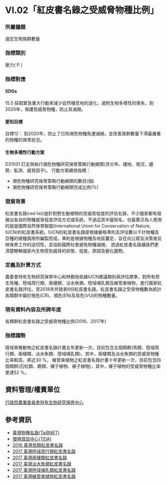 # VI.02「紅皮書名錄之受威脅物種比例」

<script type="text/javascript" src="http://cdn.mathjax.org/mathjax/latest/MathJax.js?config=TeX-AMS-MML_HTMLorMML"></script>

### 所屬議題
選定生物族群數量
### 指標類別
壓力( P )
### 指標對應
#### SDGs
15.5
採取緊急重大行動來減少自然棲息地的退化，遏制生物多樣性的喪失，到2020年，保護受威脅物種，防止其滅絕。
#### 愛知目標
目標12：
到2020年，防止了已知瀕危物種免遭滅絕，並改善族群數量下滑最嚴重的物種的保育狀況。
#### 生物多樣性行動方案
D31031 訂定與執行瀕危物種研究保育策略行動綱領(含分布、棲地、現況、趨勢、監測、威脅因子)。
行動方案績效指標：
* 瀕危物種研究保育策略行動綱領的數目(個)
* 瀕危物種研究保育策略行動綱領完成比例(%)
### 發展背景
紅皮書名錄(red list)是針對野生動植物的受威脅程度的評估名錄，不少國家都有發展出各自的物種威脅程度評估方式或系統，不過這其中最知名，也最廣泛為人使用的就是國際自然保育聯盟(International Union for Conservation of Nature, IUCN)的紅皮書系統。IUCN的紅皮書名錄是根據嚴格準則去評估數以千計物種及亞種的絕種風險所編製而成。準則是根據物種及地區釐定，旨在向公眾及決策者反映保育工作的迫切性，並協助國際社會避免物種滅絕。
透過紅皮書名錄讓我們更清楚瞭解國家內生物受到威脅的狀態、程度、原因及變化趨勢。
### 定義及計算方式
農委會特有生物研究保育中心和林務局依據IUCN建議類別與評估標準，對所有原生鳥種、陸域爬行類、兩棲類、淡水魚類、陸域哺乳類及維管束植物，進行國家紅皮書名錄評估，至2018年共發表6份紅皮書名錄。紅皮書名錄之受脅物種數為統計各類群中屬於極危(CR)、瀕危(EN)及易危(VU)的物種數量。
### 現有資料內容及所跨年度
各類群紅皮書名錄之受威脅物種比例(2016、2017年)
### 指標趨勢
陸域脊椎動物之紅皮書名錄計畫五年更新一次，目前包含五個類群(鳥類、陸域爬行類、兩棲類、淡水魚類、陸域哺乳類)，其中，兩棲類及淡水魚類的受威脅物種比率較高，將近30 %。
維管束植物之紅皮書名錄計畫十年更新一次，目前包含四個類群(石松類、蕨類、裸子植物、被子植物)，其中，裸子植物的受威脅物種比率更達52 %。
## 資料管理/權責單位
[行政院農業委員會特有生物研究保育中心](https://www.tesri.gov.tw) 
## 參考資訊 
* [臺灣物種名錄(TaiBNET)](https://taicol.tw) 
* [環境資訊中心(TEIA)](https://e-info.org.tw) 
* [2016 臺灣鳥類紅皮書名錄](https://www.tesri.gov.tw/Uploads/userfile/A6_2/2019-02-25_1326166430.pdf) 
* [2017 臺灣陸域爬行類紅皮書名錄](https://www.tesri.gov.tw/Uploads/userfile/A6_2/2019-02-25_1325552972.pdf) 
* [2017 臺灣兩棲類紅皮書名錄](https://www.tesri.gov.tw/Uploads/userfile/A6_2/2019-02-25_1324558041.pdf)
* [2017 臺灣淡水魚類紅皮書名錄](https://www.tesri.gov.tw/Uploads/userfile/A6_2/2019-02-25_1321011833.pdf)
* [2017 臺灣陸域哺乳類紅皮書名錄](https://www.tesri.gov.tw/Uploads/userfile/A6_2/2019-02-25_1323595093.pdf) 
* [2017 臺灣維管束植物紅皮書名錄](https://www.tesri.gov.tw/Uploads/userfile/A6_2/2019-02-25_1315069780.pdf) 
